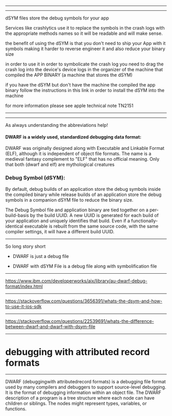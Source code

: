 




<hr>


<hr>


dSYM files store the debug symbols for your app

Services like crashlytics use it to replace the symbols in the crash logs with the appropriate methods names so it will be readable and will make sense.

the benefit of using the dSYM is that you don't need to ship your App with it symbols making it harder to reverse engineer it and also reduce your binary size

in order to use it in order to symbolicate the crash log you need to drag the crash log into the device's device logs in the organizer of the machine that compiled the APP BINARY (a machine that stores the dSYM)

if you have the dSYM but don't have the machine the compiled the app binary follow the instructions in this link in order to install the dSYM into the machine

for more information please see apple technical note TN2151

<hr>



<hr>


As always understanding the abbreviations help!

#### DWARF is a widely used, standardized debugging data format:

DWARF was originally designed along with Executable and Linkable Format (ELF), although it is independent of object file formats. The name is a medieval fantasy complement to "ELF" that has no official meaning. Only that both (dwarf and elf) are mythological creatures

### Debug Symbol (dSYM):

By default, debug builds of an application store the debug symbols inside the compiled binary while release builds of an application store the debug symbols in a companion dSYM file to reduce the binary size.

The Debug Symbol file and application binary are tied together on a per-build-basis by the build UUID. A new UUID is generated for each build of your application and uniquely identifies that build. Even if a functionally-identical executable is rebuilt from the same source code, with the same compiler settings, it will have a different build UUID.

<hr>


So long story short


* DWARF is just a debug file


* DWARF with dSYM File is a debug file along with symbolification file


<hr>





https://www.ibm.com/developerworks/aix/library/au-dwarf-debug-format/index.html



<hr>


https://stackoverflow.com/questions/3656391/whats-the-dsym-and-how-to-use-it-ios-sdk




<hr>



https://stackoverflow.com/questions/22539691/whats-the-difference-between-dwarf-and-dwarf-with-dsym-file


<hr>


# debugging with attributed record formats

<hr>





DWARF (debuggingwith attributedrecord formats) is a debugging file format used by many compilers and debuggers to support source-level debugging. It is the format of debugging information within an object file. The DWARF description of a program is a tree structure where each node can have children or siblings. The nodes might represent types, variables, or functions.
